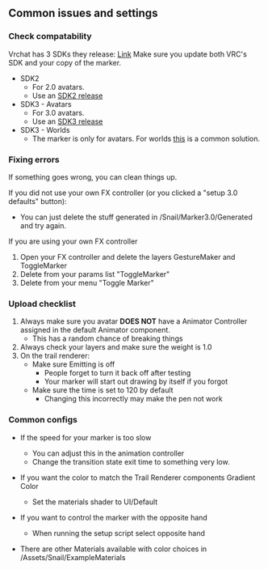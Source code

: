 
## Common issues and settings

### Check compatability

Vrchat has 3 SDKs they release: [Link](https://vrchat.com/home/download)
Make sure you update both VRC's SDK and your copy of the marker.
* SDK2
    * For 2.0 avatars.
    * Use an [SDK2 release](https://github.com/theepicsnail/Marker/releases)
* SDK3 - Avatars
    * For 3.0 avatars.
    * Use an [SDK3 release](https://github.com/theepicsnail/Marker/releases)
* SDK3 - Worlds
    * The marker is only for avatars. For worlds [this](https://booth.pm/en/items/1555789) is a common solution.

### Fixing errors

If something goes wrong, you can clean things up. 

If you did not use your own FX controller (or you clicked a "setup 3.0 defaults" button):

* You can just delete the stuff generated in /Snail/Marker3.0/Generated and try again.

If you are using your own FX controller
1. Open your FX controller and delete the layers Gesture<hand>Maker and ToggleMarker
2. Delete from your params list "ToggleMarker"
3. Delete from your menu "Toggle Marker"


### Upload checklist

1. Always make sure you avatar **DOES NOT** have a Animator Controller assigned in the default Animator component.
    *  This has a random chance of breaking things
2. Always check your layers and make sure the weight is 1.0
3. On the trail renderer:
    * Make sure Emitting is off
        * People forget to turn it back off after testing
        * Your marker will start out drawing by itself if you forgot
    * Make sure the time is set to 120 by default
        * Changing this incorrectly may make the pen not work


### Common configs

* If the speed for your marker is too slow
    * You can adjust this in the animation controller
    * Change the transition state exit time to something very low.

* If you want the color to match the Trail Renderer components Gradient Color
    * Set the materials shader to UI/Default

* If you want to control the marker with the opposite hand
    * When running the setup script select opposite hand

* There are other Materials available with color choices in /Assets/Snail/ExampleMaterials
